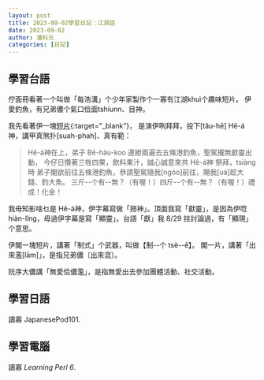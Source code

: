 ```yaml
---
layout: post
title: 2023-09-02學習日記：江湖話
date: 2023-09-02
author: 潘科元
categories: [日記]
---
```

## 學習台語

佇面冊看著一个叫做「每浩溝」个少年家製作个一寡有江湖khuì个趣味短片。
伊愛釣魚，有兄弟儂个氣口佮面tshiunn、目神。

我先看著伊一塊[短片](https://www.facebook.com/reel/1041772253668793){:target="_blank"}，
是演伊咧拜拜，投下[tâu-hē] Hê-á神，講甲真煞扑[suah-phah]、真有範：

> Hê-á神在上，弟子 Bē-hàu-koo 連紲兩遍去五條港釣魚，聖駕攏無獻靈出動，
今仔日攢著三牲四果，飲料果汁，誠心誠意來共 Hê-á神 祭拜，tsiàng時
弟子閣欲前往五條港釣魚，恭請聖駕隨我[ngóo]前往，賜我[uá]趁大錢、釣大魚。
三斤\--个有\--無？（有喔！）四斤\--个有\--無？（有喔！）禮成！化金！

我毋知影啥乜是 Hê-á神，伊字幕寫做「撈神」。頂面我寫「獻靈」，是因為伊唸
hiàn-lîng，毋過伊字幕是寫「顯靈」。台語「獻」我 8/29 拄討論過，有「顯現」
个意思。

伊閣一塊短片，講著「制式」个武器，叫做【制--个 tsè\--ê】。
閣一片，講著「出來濫[lām]」，是指兄弟儂〔出來混〕。

阮序大儂講「無愛佮儂濫」，是指無愛出去參加團體活動、社交活動。

## 學習日語

讀寡 JapanesePod101.

## 學習電腦

讀寡 *Learning Perl 6*.
